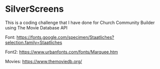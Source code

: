 # SilverScreens
This is a coding challenge that I have done for Church Community Builder using The Movie Database API


Font: https://fonts.google.com/specimen/Staatliches?selection.family=Staatliches

Font2: https://www.urbanfonts.com/fonts/Marquee.htm

Movies: https://www.themoviedb.org/